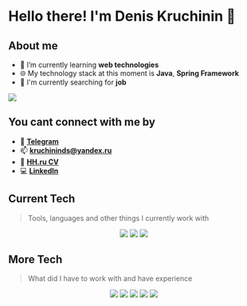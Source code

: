 # Hello there! I'm Denis Kruchinin :wave:

## About me
- :seedling: I’m currently learning **web technologies**
- :globe_with_meridians: My technology stack at this moment is **Java**, **Spring Framework**
- :office: I'm currently searching for **job**

![](https://komarev.com/ghpvc/?username=dginix)

## You cant connect with me by
- :iphone: **[Telegram](https://t.me/dginix)**
- :mailbox: **kruchininds@yandex.ru**
- :memo: **[HH.ru CV](https://hh.ru/resume/197760aaff0b5a12320039ed1f363769514b77)**
- :computer: **[LinkedIn](https://www.linkedin.com/in/denis-kruchinin-91899518a)**

## Current Tech
>Tools, languages ​​and other things I currently work with
>

<p align="center">
    <img src="https://img.shields.io/badge/java-%23ED8B00.svg?style=for-the-badge&logo=java&logoColor=white" />
    <img src="https://img.shields.io/badge/spring-%236DB33F.svg?style=for-the-badge&logo=spring&logoColor=white" />
    <img src="https://img.shields.io/badge/postgres-%23316192.svg?style=for-the-badge&logo=postgresql&logoColor=white" />
</p>

## More Tech
> What did I have to work with and have experience
>

<p align="center">
    <img src="https://img.shields.io/badge/react-%2320232a.svg?style=for-the-badge&logo=react&logoColor=%2361DAFB" />
    <img src="https://img.shields.io/badge/python-3670A0?style=for-the-badge&logo=python&logoColor=ffdd54" />
    <img src="https://img.shields.io/badge/c-%2300599C.svg?style=for-the-badge&logo=c&logoColor=white" />
    <img src="https://img.shields.io/badge/c++-%2300599C.svg?style=for-the-badge&logo=c%2B%2B&logoColor=white" />
    <img src="https://img.shields.io/badge/opencv-%23white.svg?style=for-the-badge&logo=opencv&logoColor=white" />
</p>

